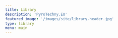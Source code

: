 ```yaml
---
title: Library
description: 'PyroTechny.EU'
featured_image: '/images/site/library-header.jpg'
type: library
menu: main
---
```


